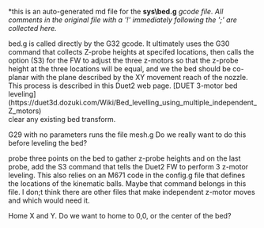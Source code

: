 *this is an auto-generated md file for the **sys\bed.g**  *gcode file. All comments in the original file with a '!' immediately following the ';' are collected here.*
<summary> bed.g is called directly by the G32 gcode. It ultimately uses the G30 command that collects Z-probe heights at specifed locations, then calls the option (S3) for the FW to adjust the three z-motors so that the z-probe height at the three locations will be equal, and we the bed should be co-planar with the plane described by the XY movement reach of the nozzle. This process is described in this Duet2 web page. [DUET 3-motor bed leveling](https://duet3d.dozuki.com/Wiki/Bed_levelling_using_multiple_independent_Z_motors)
 
</summary>
 clear any existing bed transform.

 G29 with no parameters runs the file mesh.g  Do we really want to do this before leveling the bed?

 probe three points on the bed to gather z-probe heights and on the last probe, add the S3 command that tells the Duet2 FW to perform  3 z-motor leveling. This also relies on an M671 code in the config.g file that defines the locations of the kinematic balls. Maybe that command belongs in this file. I don;t think there are other files that make independent z-motor moves and which would need it.

 Home X and Y. Do we want to home to 0,0, or the center of the bed?
